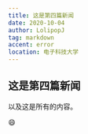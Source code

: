 ```yaml
---
title: 这是第四篇新闻
date: 2020-10-04
author: LolipopJ
tag: markdown
accent: error
location: 电子科技大学
---
```

## 这是第四篇新闻

以及这是所有的内容。

:smile:

